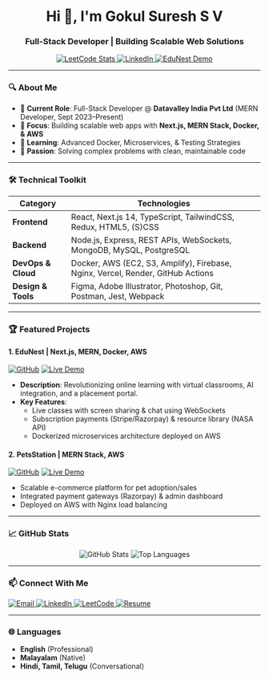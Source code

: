 <h1 align="center">Hi 👋, I'm Gokul Suresh S V</h1>
<h3 align="center">Full-Stack Developer | Building Scalable Web Solutions</h3>

<p align="center">
  <a href="https://leetcode.com/gokulsuresh1819/" target="_blank">
    <img src="https://img.shields.io/badge/LeetCode-200k%2B%20Problems%20Solved-FFA116?logo=leetcode&logoColor=white" alt="LeetCode Stats">
  </a>
  <a href="https://www.linkedin.com/in/gokul-dev1/" target="_blank">
    <img src="https://img.shields.io/badge/LinkedIn-Connect%20with%20Me-0A66C2?logo=linkedin" alt="LinkedIn">
  </a>
  <a href="https://www.edunest.life/" target="_blank">
    <img src="https://img.shields.io/badge/Live%20Project-EduNest-4BC0D9?logo=vercel" alt="EduNest Demo">
  </a>
</p>

---

### 🔍 **About Me**
- 💼 **Current Role**: Full-Stack Developer @ **Datavalley India Pvt Ltd** (MERN Developer, Sept 2023–Present)
- 🚀 **Focus**: Building scalable web apps with **Next.js, MERN Stack, Docker, & AWS**
- 🌱 **Learning**: Advanced Docker, Microservices, & Testing Strategies
- 🎯 **Passion**: Solving complex problems with clean, maintainable code

---

### 🛠️ **Technical Toolkit**

| **Category**       | **Technologies**                                                                                                       |
|---------------------|-----------------------------------------------------------------------------------------------------------------------|
| **Frontend**        | React, Next.js 14, TypeScript, TailwindCSS, Redux, HTML5, (S)CSS                                                      |
| **Backend**         | Node.js, Express, REST APIs, WebSockets, MongoDB, MySQL, PostgreSQL                                                   |
| **DevOps & Cloud**  | Docker, AWS (EC2, S3, Amplify), Firebase, Nginx, Vercel, Render, GitHub Actions                                        |
| **Design & Tools**  | Figma, Adobe Illustrator, Photoshop, Git, Postman, Jest, Webpack                                                      |

---

### 🏆 **Featured Projects**

#### 1. **EduNest** | Next.js, MERN, Docker, AWS
[![GitHub](https://img.shields.io/badge/GitHub-Repo-181717?logo=github)](https://github.com/Gokulsuresh1918/EduNest-FrontEnd) [![Live Demo](https://img.shields.io/badge/Live-Demo-4BC0D9?logo=vercel)](https://www.edunest.life/)
- **Description**: Revolutionizing online learning with virtual classrooms, AI integration, and a placement portal.
- **Key Features**:
  - Live classes with screen sharing & chat using WebSockets
  - Subscription payments (Stripe/Razorpay) & resource library (NASA API)
  - Dockerized microservices architecture deployed on AWS

#### 2. **PetsStation** | MERN Stack, AWS
[![GitHub](https://img.shields.io/badge/GitHub-Repo-181717?logo=github)](https://github.com/Gokulsuresh1918/Pet-StatioN) [![Live Demo](https://img.shields.io/badge/Live-Demo-4BC0D9?logo=vercel)](https://petsstation.shop)
- Scalable e-commerce platform for pet adoption/sales
- Integrated payment gateways (Razorpay) & admin dashboard
- Deployed on AWS with Nginx load balancing

---

### 📈 **GitHub Stats**
<p align="center">
  <img src="https://github-readme-stats.vercel.app/api?username=gokulsuresh1918&show_icons=true&theme=radical" alt="GitHub Stats">
  <img src="https://github-readme-stats.vercel.app/api/top-langs/?username=gokulsuresh1918&layout=compact&theme=radical" alt="Top Languages">
</p>

---

### 📫 **Connect With Me**
<p align="left">
  <a href="mailto:gokulofficial18602@gmail.com">
    <img src="https://img.shields.io/badge/Email-D14836?logo=gmail&logoColor=white" alt="Email">
  </a>
  <a href="https://linkedin.com/in/your-profile">
    <img src="https://img.shields.io/badge/LinkedIn-0A66C2?logo=linkedin&logoColor=white" alt="LinkedIn">
  </a>
  <a href="https://leetcode.com/gokulsuresh1819/">
    <img src="https://img.shields.io/badge/LeetCode-FFA116?logo=leetcode&logoColor=black" alt="LeetCode">
  </a>
  <a href="https://drive.google.com/file/d/1664mo4DCdTvq02JTryM6xLhA5z6-KSEq/view">
    <img src="https://img.shields.io/badge/Resume-PDF-EC1C24?logo=adobe-acrobat-reader" alt="Resume">
  </a>
</p>

---

### 🌐 **Languages**
- **English** (Professional)
- **Malayalam** (Native)
- **Hindi, Tamil, Telugu** (Conversational)
